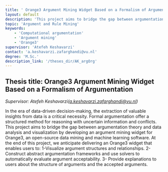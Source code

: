 ```yaml
---
title: ' Orange3 Argument Mining Widget Based on a Formalism of Argumentation'
layout: default
description: 'This project aims to bridge the gap between argumentation theory and data analysis and visualization by developing an argument mining widget for Orange3, an open-source data mining and machine learning software.'
topic: 'Argument and Rule Mining' 
keywords: 
    - 'Computational argumentation'
    - 'Argument mining'
    - 'Orange3'
supervisor: 'Atefeh Keshavarzi'
contact: 'a.keshavarzi.zafarghandi@vu.nl'
degree: 'M.Sc.'
description_link: '/theses_dir/AK_argOrg'
---
```


## Thesis title:  Orange3 Argument Mining Widget Based on a Formalism of Argumentation
*Supervisor: Atefeh Keshavarzi(a.keshavarzi.zafarghandi@vu.nl)*

In the era of data-driven decision-making, the extraction of valuable insights from data is a critical necessity. 
Formal argumentation offer a structured method for reasoning with uncertain information and conflicts. This project aims to bridge the gap between argumentation theory and data analysis and visualization by developing an argument mining widget for Orange3, an open-source data mining and machine learning software. At the end of this project, we anticipate delivering an Orange3 widget that enables users to: 1-Visualize argument structures and relationships. 2- Construct abstract argumentation frameworks and use solvers to automatically evaluate argument acceptability. 3- Provide explanations to users about the structure of arguments and the accepted arguments.